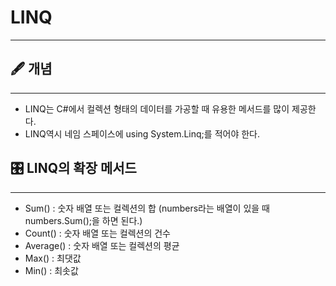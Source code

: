 # LINQ

---

## 🖋️ 개념

---

- LINQ는 C#에서 컬렉션 형태의 데이터를 가공할 때 유용한 메서드를 많이 제공한다.
- LINQ역시 네임 스페이스에 using System.Linq;를 적어야 한다.

## 🎛️ LINQ의 확장 메서드

---

- Sum() : 숫자 배열 또는 컬렉션의 합 (numbers라는 배열이 있을 때 numbers.Sum();을 하면 된다.)
- Count() : 숫자 배열 또는 컬렉션의 건수
- Average() : 숫자 배열 또는 컬렉션의 평균
- Max() : 최댓값
- Min() : 최솟값